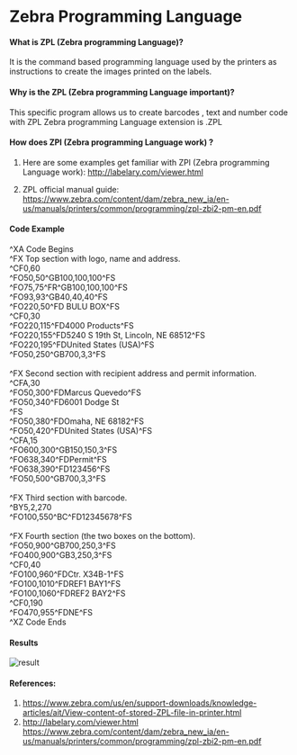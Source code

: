 
# Zebra Programming Language

#### What is ZPL (Zebra programming Language)?

It is the command based programming language used by the printers as instructions to create the images printed on the labels.

#### Why is the ZPL (Zebra programming Language important)?

This specific program allows us to create barcodes , text and number code with ZPL 
Zebra programming Language extension is .ZPL

#### How does ZPl (Zebra programming Language work) ?

 1. Here are some examples get familiar with ZPl (Zebra programming Language work): http://labelary.com/viewer.html

 2. ZPL official manual guide: https://www.zebra.com/content/dam/zebra_new_ia/en-us/manuals/printers/common/programming/zpl-zbi2-pm-en.pdf

 
#### Code Example

^XA Code Begins <br>
^FX Top section with logo, name and address.<br>
^CF0,60<br>
^FO50,50^GB100,100,100^FS<br>
^FO75,75^FR^GB100,100,100^FS<br>
^FO93,93^GB40,40,40^FS<br>
^FO220,50^FD BULU BOX^FS<br>
^CF0,30<br>
^FO220,115^FD4000 Products^FS<br>
^FO220,155^FD5240 S 19th St, Lincoln, NE 68512^FS<br>
^FO220,195^FDUnited States (USA)^FS<br>
^FO50,250^GB700,3,3^FS<br>
<br>
^FX Second section with recipient address and permit information.<br>
^CFA,30<br>
^FO50,300^FDMarcus Quevedo^FS<br>
^FO50,340^FD6001 Dodge St<br>
^FS<br>
^FO50,380^FDOmaha, NE 68182^FS<br>
^FO50,420^FDUnited States (USA)^FS<br>
^CFA,15<br>
^FO600,300^GB150,150,3^FS<br>
^FO638,340^FDPermit^FS<br>
^FO638,390^FD123456^FS<br>
^FO50,500^GB700,3,3^FS<br>
<br>
^FX Third section with barcode.<br>
^BY5,2,270<br>
^FO100,550^BC^FD12345678^FS<br>
<br>
^FX Fourth section (the two boxes on the bottom).<br>
^FO50,900^GB700,250,3^FS<br>
^FO400,900^GB3,250,3^FS<br>
^CF0,40<br>
^FO100,960^FDCtr. X34B-1^FS<br>
^FO100,1010^FDREF1 BAY1^FS<br>
^FO100,1060^FDREF2 BAY2^FS<br>
^CF0,190<br>
^FO470,955^FDNE^FS<br>
^XZ Code Ends<br>

#### Results
![result](ZPL_Result_Label_Tag.png)
#### References:  


1. https://www.zebra.com/us/en/support-downloads/knowledge-articles/ait/View-content-of-stored-ZPL-file-in-printer.html
2. http://labelary.com/viewer.html
https://www.zebra.com/content/dam/zebra_new_ia/en-us/manuals/printers/common/programming/zpl-zbi2-pm-en.pdf

